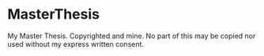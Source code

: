 # MasterThesis
My Master Thesis. Copyrighted and mine. No part of this may be copied nor used without my express written consent.
